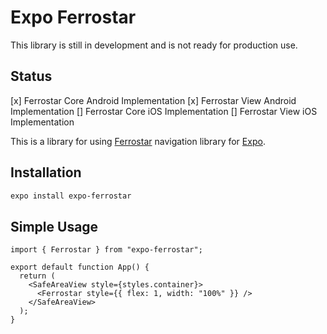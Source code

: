 # Expo Ferrostar

This library is still in development and is not ready for production use.

## Status

[x] Ferrostar Core Android Implementation
[x] Ferrostar View Android Implementation
[] Ferrostar Core iOS Implementation
[] Ferrostar View iOS Implementation

This is a library for using [Ferrostar](https://github.com/stadiamaps/ferrostar) navigation library for [Expo](https://expo.dev/).

## Installation

```sh
expo install expo-ferrostar
```

## Simple Usage

```tsx
import { Ferrostar } from "expo-ferrostar";

export default function App() {
  return (
    <SafeAreaView style={styles.container}>
      <Ferrostar style={{ flex: 1, width: "100%" }} />
    </SafeAreaView>
  );
}
```
